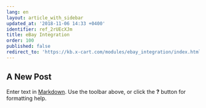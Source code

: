 ```yaml
---
lang: en
layout: article_with_sidebar
updated_at: '2018-11-06 14:33 +0400'
identifier: ref_2rUEcXJm
title: eBay Integration
order: 100
published: false
redirect_to: 'https://kb.x-cart.com/modules/ebay_integration/index.html'
---
```

## A New Post

Enter text in [Markdown](http://daringfireball.net/projects/markdown/). Use the toolbar above, or click the **?** button for formatting help.
